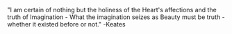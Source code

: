 "I am certain of nothing but the holiness of the Heart's affections and the truth of Imagination - What the imagination seizes as Beauty must be truth - whether it existed before or not." -Keates